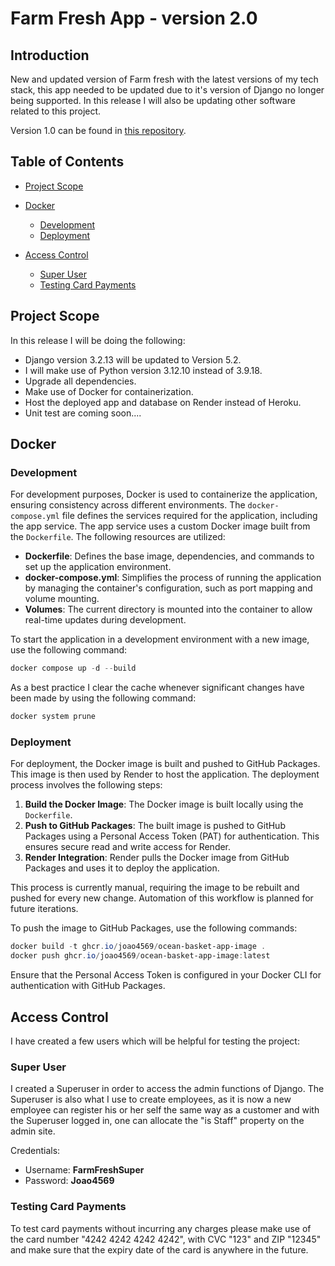# Farm Fresh App - version 2.0

## Introduction

New and updated version of Farm fresh with the latest versions of my tech stack, this app needed to be updated due to it's version of Django no longer being supported. In this release I will also be updating other software related to this project.

Version 1.0 can be found in [this repository](https://github.com/Joao4569/farm_fresh).

## Table of Contents

- [Project Scope](#project-scope)

- [Docker](#docker)
  - [Development](#development)
  - [Deployment](#deployment)

- [Access Control](#access-control)
  - [Super User](#super-user)
  - [Testing Card Payments](#testing-card-payments)

## Project Scope

In this release I will be doing the following:

- Django version 3.2.13 will be updated to Version 5.2.
- I will make use of Python version 3.12.10 instead of 3.9.18.
- Upgrade all dependencies.
- Make use of Docker for containerization.
- Host the deployed app and database on Render instead of Heroku.
- Unit test are coming soon....

## Docker

### Development

For development purposes, Docker is used to containerize the application, ensuring consistency across different environments. The `docker-compose.yml` file defines the services required for the application, including the app service. The app service uses a custom Docker image built from the `Dockerfile`. The following resources are utilized:

- **Dockerfile**: Defines the base image, dependencies, and commands to set up the application environment.
- **docker-compose.yml**: Simplifies the process of running the application by managing the container's configuration, such as port mapping and volume mounting.
- **Volumes**: The current directory is mounted into the container to allow real-time updates during development.

To start the application in a development environment with a new image, use the following command:

```powershell
docker compose up -d --build
```

As a best practice I clear the cache whenever significant changes have been made by using the following command:

```powershell
docker system prune
```

### Deployment

For deployment, the Docker image is built and pushed to GitHub Packages. This image is then used by Render to host the application. The deployment process involves the following steps:

1. **Build the Docker Image**: The Docker image is built locally using the `Dockerfile`.
2. **Push to GitHub Packages**: The built image is pushed to GitHub Packages using a Personal Access Token (PAT) for authentication. This ensures secure read and write access for Render.
3. **Render Integration**: Render pulls the Docker image from GitHub Packages and uses it to deploy the application.

This process is currently manual, requiring the image to be rebuilt and pushed for every new change. Automation of this workflow is planned for future iterations.

To push the image to GitHub Packages, use the following commands:

```powershell
docker build -t ghcr.io/joao4569/ocean-basket-app-image .
docker push ghcr.io/joao4569/ocean-basket-app-image:latest
```

Ensure that the Personal Access Token is configured in your Docker CLI for authentication with GitHub Packages.

## Access Control

I have created a few users which will be helpful for testing the project:

### Super User

I created a Superuser in order to access the admin functions of Django. The Superuser is also what I use to create employees, as it is now a new employee can register his or her self the same way as a customer and with the Superuser logged in, one can allocate the "is Staff" property on the admin site.

Credentials:

- Username: **FarmFreshSuper**
- Password: **Joao4569**

### Testing Card Payments

To test card payments without incurring any charges please make use of the card number "4242 4242 4242 4242", with CVC "123" and ZIP "12345" and make sure that the expiry date of the card is anywhere in the future.
